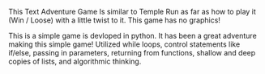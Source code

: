 
This Text Adventure Game Is similar to Temple Run as far as how to play it (Win / Loose) with a little twist to it. 
This game has no graphics!

This is a simple game is devloped in python.
It has been a great adventure making this simple game!
Utilized while loops, control statements like if/else, passing in parameters,
returning from functions, shallow and deep copies of lists, and algorithmic thinking.

